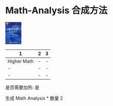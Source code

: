 # Math-Analysis 合成方法

![Icon](Doc/Recipe/fe0f7a579ffcf704aafeb0bb409b5bf3.jpg)

|1|2|3|
|----|-----|-----|
|Higher Math|-|-|
|-|-|-|
|-|-|-|

是否需要加热: 是

生成 Math Analysis \* 数量 2
<br/> <br/> <br/> 


